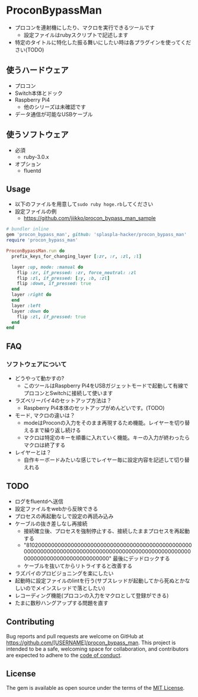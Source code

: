 # ProconBypassMan
* プロコンを連射機にしたり、マクロを実行できるツールです
    * 設定ファイルはrubyスクリプトで記述します
* 特定のタイトルに特化した振る舞いにしたい時は各プラグインを使ってください(TODO)

## 使うハードウェア
* プロコン
* Switch本体とドック
* Raspberry Pi4
    * 他のシリーズは未確認です
* データ通信が可能なUSBケーブル

## 使うソフトウェア
* 必須
  * ruby-3.0.x
* オプション
  * fluentd

## Usage
* 以下のファイルを用意して`sudo ruby hoge.rb`してください
* 設定ファイルの例
  * https://github.com/jiikko/procon_bypass_man_sample

```ruby
# bundler inline
gem 'procon_bypass_man', github: 'splaspla-hacker/procon_bypass_man'
require 'procon_bypass_man'

ProconBypassMan.run do
  prefix_keys_for_changing_layer [:zr, :r, :zl, :l]

  layer :up, mode: :manual do
    flip :zr, if_pressed: :zr, force_neutral: :zl
    flip :zl, if_pressed: [:y, :b, :zl]
    flip :down, if_pressed: true
  end
  layer :right do
  end
  layer :left
  layer :down do
    flip :zl, if_pressed: true
  end
end
```

## FAQ
### ソフトウェアについて
* どうやって動かすの?
    * このツールはRaspberry Pi4をUSBガジェットモードで起動して有線でプロコンとSwitchに接続して使います
* ラズベリーパイ4のセットアップ方法は？
    * Raspberry Pi4本体のセットアップがめんどいです。(TODO)
* モード, マクロの違いは？
    * modeはProconの入力をそのまま再現するため機能。レイヤーを切り替えるまで繰り返し続ける
    * マクロは特定のキーを順番に入れていく機能。キーの入力が終わったらマクロは終了する
* レイヤーとは？
    * 自作キーボードみたいな感じでレイヤー毎に設定内容を記述して切り替えれる

## TODO
* ログをfluentdへ送信
* 設定ファイルをwebから反映できる
* プロセスの再起動なしで設定の再読み込み
* ケーブルの抜き差しなし再接続
    * 接続確立後、プロセスを強制停止する、接続したままプロセスを再起動する
    * "81020000000000000000000000000000000000000000000000000000000000000000000000000000000000000000000000000000000000000000000000000000" 最後にデッドロックする
    * ケーブルを抜いてからリトライすると改善する
* ラズパイのプロビジョニングを楽にしたい
* 起動時に設定ファイルのlintを行う(サブスレッドが起動してから死ぬとかなしいのでメインスレッドで落としたい)
* レコーディング機能(プロコンの入力をマクロとして登録ができる)
* たまに数秒ハングアップする問題を直す

## Contributing

Bug reports and pull requests are welcome on GitHub at https://github.com/[USERNAME]/procon_bypass_man. This project is intended to be a safe, welcoming space for collaboration, and contributors are expected to adhere to the [code of conduct](https://github.com/[USERNAME]/procon_bypass_man/blob/master/CODE_OF_CONDUCT.md).

## License

The gem is available as open source under the terms of the [MIT License](https://opensource.org/licenses/MIT).
